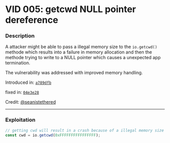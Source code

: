 # VID 005: getcwd NULL pointer dereference

### Description

A attacker might be able to pass a illegal memory size to the `io.getcwd()` methode which results into a failure in memory allocation and then the methode trying to write to a NULL pointer which causes a unexpected app termination.

The vulnerability was addressed with improved memory handling.

Introduced in: [`a789dfb`](https://github.com/ProjectNyxian/Nyxian/commit/a789dfb9363eb83a87a6b9e4fd362dc8ed18103f)

fixed in: [`04e3e28`](https://github.com/ProjectNyxian/Nyxian/commit/04e3e2873a206504718f9127e281f109f4041868)

Credit: [@seanistethered](https://github.com/seanistethered)

---

### Exploitation

```js
// getting cwd will result in a crash because of a illegal memory size
const cwd = io.getcwd(0xFFFFFFFFFFFFFFFF);
```

